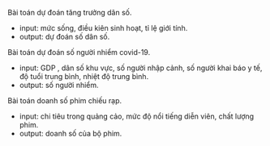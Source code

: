 Bài toán dự đoán tăng trưởng dân số.
- input: mức sống, điều kiên sinh hoạt, tỉ lệ giới tính.
- output: dự đoán số dân số.

Bài toán dự đoán số người nhiểm covid-19.
- input: GDP , dân số khu vực, số người nhập cảnh, số người khai báo y tế, độ tuổi trung bình, nhiệt độ trung bình.
- output: số người nhiểm.

Bài toán doanh số phim chiếu rạp.
- input: chi tiêu trong quảng cảo, mức độ nổi tiếng diễn viên, chất lượng phim.
- output: doanh số của bộ phim.
